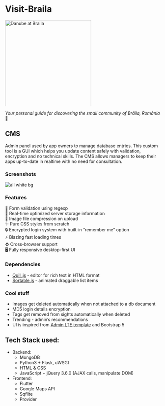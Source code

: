 # Visit-Braila

<img alt="Danube at Braila" src="https://user-images.githubusercontent.com/55505135/190634742-a9624d79-a607-4ee4-b927-9b22949596f4.png" width="280" height="280">

*Your personal guide for discovering the small community of Brăila, România* 📍

## CMS
Admin panel used by app owners to manage database entries. This custom tool is a GUI which helps you update content safely with validation, encryption and no technical skills. The CMS allows managers to keep their apps up-to-date in realtime with no need for consultation.

### Screenshots
![all white bg](https://user-images.githubusercontent.com/55505135/185123116-4d9f7fe0-b61b-4f40-9cc0-e70a9fc88557.png)

### Features
📝 Form validation using regexp  
💾 Real-time optimized server storage information  
🌆 Image file compression on upload  
✨ Pure CSS styles from scratch  
🔒 Encrypted login system with built-in “remember me” option  
⚡️  Blazing fast loading times  
♻️  Cross-browser support  
🖥 Fully responsive desktop-first UI

### Dependencies
- [Quill.js](https://github.com/quilljs/quill) - editor for rich text in HTML format
- [Sortable.js](https://github.com/SortableJS/Sortable) - animated draggable list items

### Cool stuff
- Images get deleted automatically when not attached to a db document
- MD5 login details encryption
- Tags get removed from sights automatically when deleted
- Trending - admin’s recommendations
- UI is inspired from [Admin LTE template](https://adminlte.io/) and Bootstrap 5

## Tech Stack used:
- Backend:
  - MongoDB
  - Python3 + Flask, uWSGI
  - HTML & CSS
  - JavaScript + jQuery 3.6.0 (AJAX calls, manipulate DOM)
- Frontend:
  - Flutter
  - Google Maps API
  - Sqflite
  - Provider
